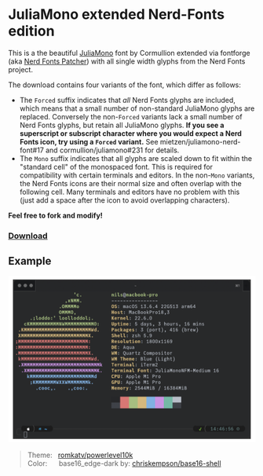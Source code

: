 # JuliaMono extended Nerd-Fonts edition

This is a the beautiful [JuliaMono](https://github.com/cormullion/juliamono) font by Cormullion extended via fontforge (aka [Nerd Fonts Patcher](https://github.com/ryanoasis/nerd-fonts#font-patcher)) with all single width glyphs from the Nerd Fonts project.

The download contains four variants of the font, which differ as follows:

- The `Forced` suffix indicates that _all_ Nerd Fonts glyphs are included, which means that a small number of non-standard JuliaMono glyphs are replaced. Conversely the non-`Forced` variants lack a small number of Nerd Fonts glyphs, but retain all JuliaMono glyphs. **If you see a superscript or subscript character where you would expect a Nerd Fonts icon, try using a `Forced` variant.** See mietzen/juliamono-nerd-font#17 and cormullion/juliamono#231 for details.
- The `Mono` suffix indicates that all glyphs are scaled down to fit within the "standard cell" of the monospaced font. This is required for compatibility with certain terminals and editors. In the non-`Mono` variants, the Nerd Fonts icons are their normal size and often overlap with the following cell. Many terminals and editors have no problem with this (just add a space after the icon to avoid overlapping characters).

**Feel free to fork and modify!**

### [Download](https://github.com/mietzen/juliamono-nerd-font/releases/download/v0.061/fonts.zip)

## Example

![preview](./preview.png)

>Theme:&nbsp;&nbsp;&nbsp;[romkatv/powerlevel10k](https://github.com/romkatv/powerlevel10k)\
>Color:&nbsp;&nbsp;&nbsp;&nbsp;&nbsp;&nbsp;base16_edge-dark by: [chriskempson/base16-shell](https://github.com/chriskempson/base16-shell)

